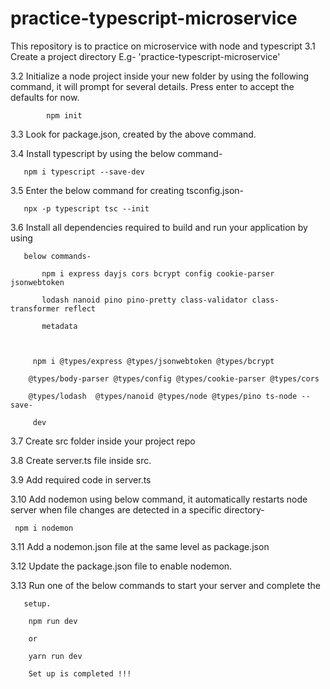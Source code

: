 # practice-typescript-microservice
This repository is to practice on microservice with node and typescript
3.1 Create a project directory E.g- 'practice-typescript-microservice'

3.2  Initialize a node project inside your new folder by using the following command, it will prompt for several details. Press enter to accept the defaults for now.

            npm init

3.3  Look for package.json, created by the above command.

3.4  Install typescript by using the below command-

       npm i typescript --save-dev

3.5  Enter the below command for creating tsconfig.json-

       npx -p typescript tsc --init

3.6  Install all dependencies required to build and run your application by using  

       below commands-

           npm i express dayjs cors bcrypt config cookie-parser jsonwebtoken    

           lodash nanoid pino pino-pretty class-validator class-transformer reflect  

           metadata

       

         npm i @types/express @types/jsonwebtoken @types/bcrypt  

        @types/body-parser @types/config @types/cookie-parser @types/cors     

        @types/lodash  @types/nanoid @types/node @types/pino ts-node --save-

         dev

3.7  Create src folder inside your project repo

3.8 Create server.ts file inside src.

3.9  Add required code in server.ts

3.10 Add nodemon using below command, it automatically restarts node server when file changes are detected in a specific directory-

     npm i nodemon

3.11 Add a nodemon.json file at the same level as package.json

3.12 Update the package.json file to enable nodemon.

3.13 Run one of the below commands to start your server and complete the   

       setup.

        npm run dev  

        or 

        yarn run dev

        Set up is completed !!!

